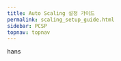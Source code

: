 ```yaml
---
title: Auto Scaling 설정 가이드
permalink: scaling_setup_guide.html
sidebar: PCSP
topnav: topnav
---
```



hans